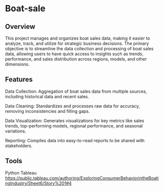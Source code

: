 # Boat-sale


## Overview

This project manages and organizes boat sales data, making it easier to analyze, track, and utilize for strategic business decisions. The primary objective is to streamline the data collection and processing of boat sales data, allowing users to have quick access to insights such as trends, performance, and sales distribution across regions, models, and other dimensions.

## Features

Data Collection: Aggregation of boat sales data from multiple sources, including historical data and recent sales.

Data Cleaning: Standardizes and processes raw data for accuracy, removing inconsistencies and filling gaps.

Data Visualization: Generates visualizations for key metrics like sales trends, top-performing models, regional performance, and seasonal variations.

Reporting: Compiles data into easy-to-read reports to be shared with stakeholders.

## Tools
Python
Tableau https://public.tableau.com/authoring/ExploringConsumerBehaviorintheBoatingIndustry/Sheet6/Story%201#4





